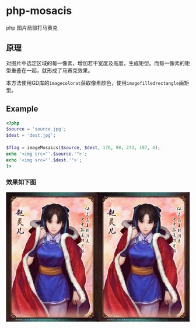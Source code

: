 # php-mosacis

php 图片局部打马赛克

## 原理

对图片中选定区域的每一像素，增加若干宽度及高度，生成矩型。而每一像素的矩型重叠在一起，就形成了马赛克效果。

本方法使用GD库的`imagecolorat`获取像素颜色，使用`imagefilledrectangle`画矩型。

## Example

```php
<?php
$source = 'source.jpg';
$dest = 'dest.jpg';

$flag = imageMosaics($source, $dest, 176, 98, 273, 197, 4);
echo '<img src="'.$source.'">';
echo '<img src="'.$dest.'">';
?>
```

### 效果如下图

![原图与打马赛克后图片比较](https://github.com/xfdipzone/Small-Program/blob/master/php-mosacis/vs.jpg)
